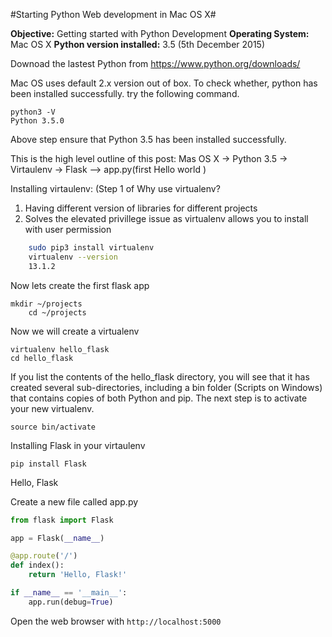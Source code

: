 
#Starting Python Web development in Mac OS X#

**Objective:** Getting started with Python Development
**Operating System:** Mac OS X
**Python version installed:** 3.5 (5th December 2015)


Downoad the lastest Python from https://www.python.org/downloads/

Mac OS uses default 2.x version out of box.
To check whether, python has been installed successfully. try the following command.

    python3 -V
    Python 3.5.0

Above step ensure that Python 3.5 has been installed successfully.

This is the high level outline of this post:
Mas OS X -> Python 3.5 -> Virtaulenv -> Flask --> app.py(first Hello world )


Installing virtaulenv: (Step 1 of 
Why use virtualenv?
1. Having different version of libraries for different projects
2. Solves the elevated privillege issue as virtualenv allows you to install with user permission
```bash
    sudo pip3 install virtualenv
    virtualenv --version
    13.1.2
```  
Now lets create the first flask app
```shell
mkdir ~/projects
    cd ~/projects
```

Now we will create a virtualenv
```shell
virtualenv hello_flask
cd hello_flask
```

If you list the contents of the hello_flask directory, you will see that it has created several sub-directories, including a bin folder (Scripts on Windows) that contains copies of both Python and pip. The next step is to activate your new virtualenv.
```shell
source bin/activate
```

Installing Flask in your virtaulenv

    pip install Flask

Hello, Flask

Create a new file called app.py
```python
from flask import Flask

app = Flask(__name__)

@app.route('/')
def index():
	return 'Hello, Flask!'

if __name__ == '__main__':
	app.run(debug=True)

````
Open the web browser with ```http://localhost:5000```


    





